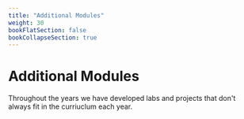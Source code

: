 ```yaml
---
title: "Additional Modules"
weight: 30
bookFlatSection: false
bookCollapseSection: true
---
```


# Additional Modules 

Throughout the years we have developed labs and projects that don't always fit in the curriuclum each year. 


